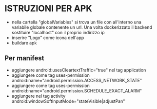 # ISTRUZIONI PER APK
- nella cartella "globalVariables" si trova un file con all'interno una variabile globale contenente un url.
  Una volta dockerizzato il backend sostituire "localhost" con il proprio indirizzo ip
- inserire "Logo" come icona dell'app
- buildare apk

## Per manifest
- aggiungere android:usesCleartextTraffic="true" nel tag application
- aggiungere come tag uses-permission android:name="android.permission.ACCESS_NETWORK_STATE"
- aggiungere come tag uses-permission android:name="android.permission.SCHEDULE_EXACT_ALARM"
- aggiungere nel tag activity android:windowSoftInputMode="stateVisible|adjustPan"